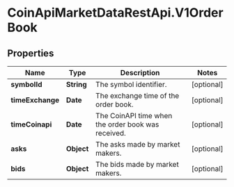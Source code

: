 # CoinApiMarketDataRestApi.V1OrderBook

## Properties

Name | Type | Description | Notes
------------ | ------------- | ------------- | -------------
**symbolId** | **String** | The symbol identifier. | [optional] 
**timeExchange** | **Date** | The exchange time of the order book. | [optional] 
**timeCoinapi** | **Date** | The CoinAPI time when the order book was received. | [optional] 
**asks** | **Object** | The asks made by market makers. | [optional] 
**bids** | **Object** | The bids made by market makers. | [optional] 


